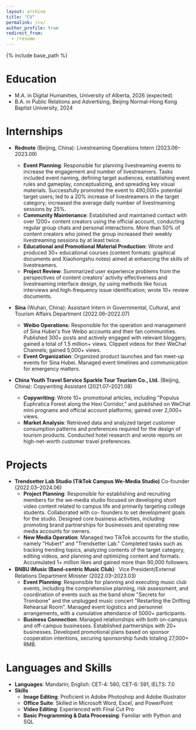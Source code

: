 ```yaml
---
layout: archive
title: "CV"
permalink: /cv/
author_profile: true
redirect_from:
  - /resume
---
```


{% include base_path %}



Education
======
* M.A. in Digital Humanities, University of Alberta, 2026 (expected)
* B.A. in Public Relations and Advertising, Beijing Normal-Hong Kong Baptist University, 2024

Internships
======
* **Rednote** (Beijing, China): Livestreaming Operations Intern (2023.06–2023.09)
  * **Event Planning**: Responsible for planning livestreaming events to increase the engagement and number of
  livestreamers. Tasks included event naming, defining target audiences, establishing event rules and gameplay,
  conceptualizing, and spreading key visual materials. Successfully promoted the event to 490,000+ potential target
  users; led to a 20% increase of livestreamers in the target category; increased the average daily number of
  livestreaming sessions by 25%.
  * **Community Maintenance**: Established and maintained contact with over 1200+ content creators using the official
  account, conducting regular group chats and personal interactions. More than 50% of content creators who joined
  the group increased their weekly livestreaming sessions by at least twice.
  * **Educational and Promotional Material Production**: Wrote and produced 30+ educational courses (content formats:
  graphical documents and Xiaohongshu notes) aimed at enhancing the skills of livestreamers.
  * **Project Review**: Summarized user experience problems from the perspectives of content creators' activity
  effectiveness and livestreaming interface design, by using methods like focus interviews and high-frequency issue
  identification; wrote 10+ review documents.

* **Sina** (Wuhan, China): Assistant Intern in Governmental, Cultural, and Tourism Affairs Department (2022.06–2022.07)
  * **Weibo Operations**: Responsible for the operation and management of Sina Hubei's five Weibo accounts and their
  fan communities. Published 300+ posts and actively engaged with relevant bloggers; gained a total of 1.5 million+
  views. Clipped videos for their WeChat Channels; gained 5,000+ views.
  * **Event Organization**: Organized product launches and fan meet-up events for Sina Hubei. Managed event timelines
  and communication for emergency matters.

* **China Youth Travel Service Sparkle Tour Tourism Co., Ltd.** (Beijing, China): Copywriting Assistant (2021.07–2021.08)
  * **Copywriting**: Wrote 10+ promotional articles, including "Populus Euphratica Forest along the Hexi Corridor," and
  published on WeChat mini programs and official account platforms; gained over 2,000+ views.
  * **Market Analysis**: Retrieved data and analyzed target customer consumption patterns and preferences required for
  the design of tourism products. Conducted hotel research and wrote reports on high-net-worth customer travel
  preferences.
  
Projects
======
* **Trendsetter Lab Studio (TikTok Campus We-Media Studio)** Co-founder (2022.03–2024.06)
  * **Project Planning**: Responsible for establishing and recruiting members for the we-media studio focused on
  developing short video content related to campus life and primarily targeting college students. Collaborated with co-
  founders to set development goals for the studio. Designed core business activities, including promoting brand
  partnerships for businesses and operating new media accounts for owners.
  * **New Media Operation**: Managed two TikTok accounts for the studio, namely "Hubert" and "Trendsetter Lab."
  Completed tasks such as tracking trending topics, analyzing contents of the target category, editing videos, and
  planning and optimizing content and formats. Accumulated 1+ million likes and gained more than 90,000 followers.
* **BNBU iMusic (Band-centric Music Club）** Vice President/External Relations Department Minister (2022.03–2023.03)
  * **Event Planning**: Responsible for planning and executing music club events, including the comprehensive planning,
  risk assessment, and coordination of events such as the band show "Secrets for Trombone" and the unplugged music
  concert "Restarting the Drifting Rehearsal Room". Managed event logistics and personnel arrangements, with a
  cumulative attendance of 5000+ participants.
  * **Business Connection**: Managed relationships with both on-campus and off-campus businesses. Established
  partnerships with 20+ businesses. Developed promotional plans based on sponsor cooperation intentions, securing
  sponsorship funds totaling 27,000+ RMB.

Languages and Skills
======
* **Languages**: Mandarin; English: CET-4: 560, CET-6: 591, IELTS: 7.0
* **Skills**
  * **Image Editing**: Proficient in Adobe Photoshop and Adobe Illustrator
  * **Office Suite**: Skilled in Microsoft Word, Excel, and PowerPoint
  * **Video Editing**: Experienced with Final Cut Pro
  * **Basic Programming & Data Processing**: Familiar with Python and SQL
